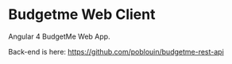 # Budgetme Web Client

Angular 4 BudgetMe Web App.

Back-end is here: https://github.com/poblouin/budgetme-rest-api

